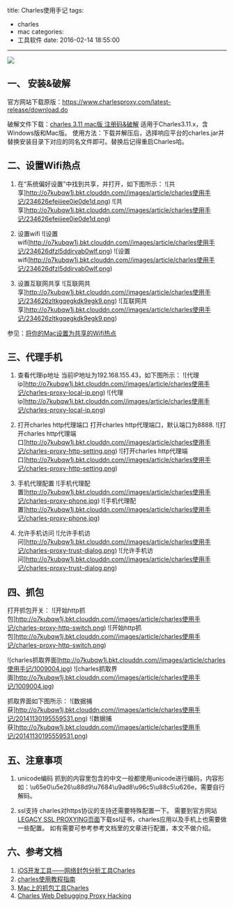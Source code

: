 title: Charles使用手记
tags:
  - charles
  - mac
categories:
  - 工具软件
date: 2016-02-14 18:55:00
---

<img src="/asserts/images/logo/charles.png" class="img-logo img-center" />


## 一、 安装&破解
官方网站下载原版：https://www.charlesproxy.com/latest-release/download.do

破解文件下载：[charles 3.11 mac版 注册码&破解](http://www.typechodev.com/index.php/archives/518/)
适用于Charles3.11.x，含Windows版和Mac版。
使用方法：下载并解压后，选择响应平台的charles.jar并替换安装目录下对应的同名文件即可。替换后记得重启Charles哈。


## 二、设置Wifi热点
1. 在“系统偏好设置”中找到共享，并打开，如下图所示：
![共享]http://o7kubqw1j.bkt.clouddn.com//images/article/charles使用手记/234626efeiiiee0ie0de1d.png)
![共享]http://o7kubqw1j.bkt.clouddn.com//images/article/charles使用手记/234626efeiiiee0ie0de1d.png)

2. 设置wifi
![设置wifi]http://o7kubqw1j.bkt.clouddn.com//images/article/charles使用手记/234626dfzl5ddirvab0wlf.png)
![设置wifi]http://o7kubqw1j.bkt.clouddn.com//images/article/charles使用手记/234626dfzl5ddirvab0wlf.png)

3. 设置互联网共享
![互联网共享]http://o7kubqw1j.bkt.clouddn.com//images/article/charles使用手记/234626zltkgqegkdk9egk9.png)
![互联网共享]http://o7kubqw1j.bkt.clouddn.com//images/article/charles使用手记/234626zltkgqegkdk9egk9.png)

参见：[将你的Mac设置为共享的Wifi热点](http://www.macx.cn/thread-2076838-1-1.html)


<!-- more -->


## 三、代理手机
1. 查看代理ip地址
当前IP地址为192.168.155.43，如下图所示：
![代理ip]http://o7kubqw1j.bkt.clouddn.com//images/article/charles使用手记/charles-proxy-local-ip.png)
![代理ip]http://o7kubqw1j.bkt.clouddn.com//images/article/charles使用手记/charles-proxy-local-ip.png)

2. 打开charles http代理端口
打开charles http代理端口，默认端口为8888.
![打开charles http代理端口]http://o7kubqw1j.bkt.clouddn.com//images/article/charles使用手记/charles-proxy-http-setting.png)
![打开charles http代理端口]http://o7kubqw1j.bkt.clouddn.com//images/article/charles使用手记/charles-proxy-http-setting.png)

3. 手机代理配置
![手机代理配置]http://o7kubqw1j.bkt.clouddn.com//images/article/charles使用手记/charles-proxy-phone.jpg)
![手机代理配置]http://o7kubqw1j.bkt.clouddn.com//images/article/charles使用手记/charles-proxy-phone.jpg)

4. 允许手机访问
![允许手机访问]http://o7kubqw1j.bkt.clouddn.com//images/article/charles使用手记/charles-proxy-trust-dialog.png)
![允许手机访问]http://o7kubqw1j.bkt.clouddn.com//images/article/charles使用手记/charles-proxy-trust-dialog.png)


## 四、抓包
打开抓包开关：
![开始http抓包]http://o7kubqw1j.bkt.clouddn.com//images/article/charles使用手记/charles-proxy-http-switch.png)
![开始http抓包]http://o7kubqw1j.bkt.clouddn.com//images/article/charles使用手记/charles-proxy-http-switch.png)

![charles抓取界面]http://o7kubqw1j.bkt.clouddn.com//images/article/charles使用手记/1009004.jpg)
![charles抓取界面]http://o7kubqw1j.bkt.clouddn.com//images/article/charles使用手记/1009004.jpg)

抓取界面如下图所示：
![数据捕获]http://o7kubqw1j.bkt.clouddn.com//images/article/charles使用手记/20141130195559531.png)
![数据捕获]http://o7kubqw1j.bkt.clouddn.com//images/article/charles使用手记/20141130195559531.png)


## 五、注意事项
1. unicode编码
抓到的内容里包含的中文一般都使用unicode进行编码，内容形如：\u65e0\u5e26\u88d9\u7684\u9ad8\u96c5\u88c5\u626e，需要自行解码。

2. ssl支持
charles对https协议的支持还需要特殊配置一下。
需要到官方网站[LEGACY SSL PROXYING页面](http://www.charlesproxy.com/documentation/additional/legacy-ssl-proxying/)下载ssl证书，charles应用以及手机上也需要做一些配置。
如有需要可参考参考文档里的文章进行配置，本文不做介绍。


## 六、参考文档
1. [iOS开发工具——网络封包分析工具Charles](http://www.infoq.com/cn/articles/network-packet-analysis-tool-charles)
2. [charles使用教程指南](http://drops.wooyun.org/tips/2423)
3. [Mac上的抓包工具Charles](http://blog.csdn.net/jiangwei0910410003/article/details/41620363)
4. [Charles Web Debugging Proxy Hacking](http://www.gfzj.us/tech/2015/06/24/charles-hacking.html)
